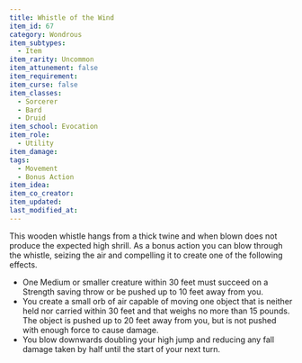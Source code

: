 ```yaml
---
title: Whistle of the Wind
item_id: 67
category: Wondrous
item_subtypes:
  - Item
item_rarity: Uncommon
item_attunement: false
item_requirement:
item_curse: false
item_classes:
  - Sorcerer
  - Bard
  - Druid
item_school: Evocation
item_role:
  - Utility
item_damage:
tags:
  - Movement
  - Bonus Action
item_idea:
item_co_creator:
item_updated:
last_modified_at:
---
```

This wooden whistle hangs from a thick twine and when blown does not produce the expected high shrill.
As a bonus action you can blow through the whistle, seizing the air and compelling it to create one of the following effects.

- One Medium or smaller creature within 30 feet must succeed on a Strength saving throw or be pushed up to 10 feet away from you.
- You create a small orb of air capable of moving one object that is neither held nor carried within 30 feet and that weighs no more than 15 pounds. The object is pushed up to 20 feet away from you, but is not pushed with enough force to cause damage.
- You blow downwards doubling your high jump and reducing any fall damage taken by half until the start of your next turn.
